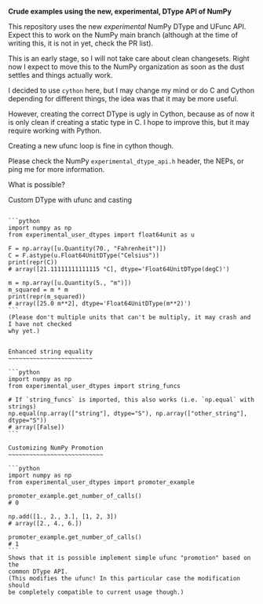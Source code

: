 **Crude examples using the new, experimental, DType API of NumPy**

This repository uses the new *experimental* NumPy DType and UFunc API.
Expect this to work on the NumPy main branch (although
at the time of writing this, it is not in yet, check the PR list).

This is an early stage, so I will not take care about clean changesets.
Right now I expect to move this to the NumPy organization as soon
as the dust settles and things actually work.

I decided to use ``cython`` here, but I may change my mind or
do C and Cython depending for different things, the idea was that
it may be more useful.

However, creating the correct DType is ugly in Cython, because as
of now it is only clean if creating a static type in C.
I hope to improve this, but it may require working with Python.

Creating a new ufunc loop is fine in cython though.

Please check the NumPy ``experimental_dtype_api.h`` header, the NEPs,
or ping me for more information.

What is possible?

Custom DType with ufunc and casting
~~~~~~~~~~~~~~~~~~~~~~~~~~~~~~~~~~~

```python
import numpy as np
from experimental_user_dtypes import float64unit as u

F = np.array([u.Quantity(70., "Fahrenheit")])
C = F.astype(u.Float64UnitDType("Celsius"))
print(repr(C))
# array([21.11111111111115 °C], dtype='Float64UnitDType(degC)')

m = np.array([u.Quantity(5., "m")])
m_squared = m * m
print(repr(m_squared))
# array([25.0 m**2], dtype='Float64UnitDType(m**2)')
```
(Please don't multiple units that can't be multiply, it may crash and I have not checked
why yet.)


Enhanced string equality
~~~~~~~~~~~~~~~~~~~~~~~~

```python
import numpy as np
from experimental_user_dtypes import string_funcs

# If `string_funcs` is imported, this also works (i.e. `np.equal` with strings)
np.equal(np.array(["string"], dtype="S"), np.array(["other_string"], dtype="S"))
# array([False])
```

Customizing NumPy Promotion
~~~~~~~~~~~~~~~~~~~~~~~~~~~

```python
import numpy as np
from experimental_user_dtypes import promoter_example

promoter_example.get_number_of_calls()
# 0

np.add([1., 2., 3.], [1, 2, 3])
# array([2., 4., 6.])

promoter_example.get_number_of_calls()
# 1
```
Shows that it is possible implement simple ufunc "promotion" based on the
common DType API.
(This modifies the ufunc! In this particular case the modification should
be completely compatible to current usage though.)
